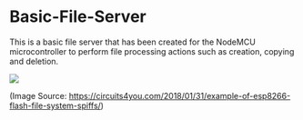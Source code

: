 # Basic-File-Server

This is a basic file server that has been created for the NodeMCU microcontroller to perform file processing actions such as creation, copying and deletion. 

![](https://circuits4you.com/wp-content/uploads/2018/01/esp8266-SPIFFS-file-system.jpg)

(Image Source: https://circuits4you.com/2018/01/31/example-of-esp8266-flash-file-system-spiffs/)
